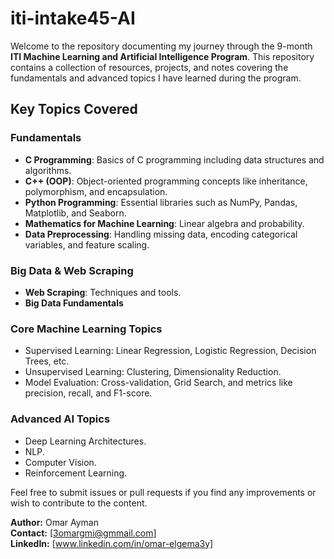 # iti-intake45-AI

Welcome to the repository documenting my journey through the 9-month **ITI Machine Learning and Artificial Intelligence Program**. This repository contains a collection of resources, projects, and notes covering the fundamentals and advanced topics I have learned during the program.

## Key Topics Covered

### Fundamentals
- **C Programming**: Basics of C programming including data structures and algorithms.
- **C++ (OOP)**: Object-oriented programming concepts like inheritance, polymorphism, and encapsulation.
 - **Python Programming**: Essential libraries such as NumPy, Pandas, Matplotlib, and Seaborn.
- **Mathematics for Machine Learning**: Linear algebra and probability.
- **Data Preprocessing**: Handling missing data, encoding categorical variables, and feature scaling.

### Big Data & Web Scraping
- **Web Scraping**: Techniques and tools.
- **Big Data Fundamentals**

### Core Machine Learning Topics
- Supervised Learning: Linear Regression, Logistic Regression, Decision Trees, etc.
- Unsupervised Learning: Clustering, Dimensionality Reduction.
- Model Evaluation: Cross-validation, Grid Search, and metrics like precision, recall, and F1-score.

### Advanced AI Topics
- Deep Learning Architectures.
- NLP.
- Computer Vision.
- Reinforcement Learning.

Feel free to submit issues or pull requests if you find any improvements or wish to contribute to the content.

**Author:** Omar Ayman  
**Contact:** [3omargmi@gmmail.com]  
**LinkedIn:** [www.linkedin.com/in/omar-elgema3y]
